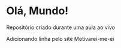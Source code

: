 # Olá, Mundo!
Repositório criado durante uma aula ao vivo

Adicionando linha pelo site
Motivarei-me-ei